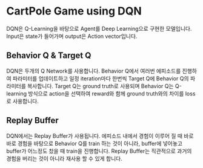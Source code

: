# CartPole Game using DQN
DQN은 Q-Learning을 바탕으로 Agent를 Deep Learning으로 구현한 모델입니다. Input은 state가 들어가며 output은 Action vector입니다.

## Behavior Q & Target Q
DQN은 두개의 Q Network를 사용합니다. Behavior Q에서 여러번 에피소드를 진행하여 파라미터를 업데이트하고 일정 iteration마다 한번씩 Target Q에 Behavior Q의 파라미터를 복사합니다. Target Q는 ground truth로 사용되며 Behavior Q는 Q-learning 방식으로 action을 선택하여 reward와 함께 ground truth와의 차이를 loss로 사용합니다.

## Replay Buffer
DQN에서는 Replay Buffer가 사용됩니다. 에피소드 내에서 경험이 이루어 질 때 바로바로 경험을 바탕으로 Behavior Q를 train 하는 것이 아니라, buffer에 넣어놓고 buffer가 어느정도 찼을 때 train을 진행합니다. Replay Buffer는 직관적으로 과거의 경험을 버리는 것이 아니라 재사용 할 수 있게 합니다.

